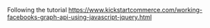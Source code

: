 Following the tutorial
https://www.kickstartcommerce.com/working-facebooks-graph-api-using-javascript-jquery.html
